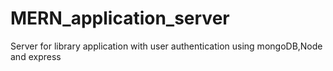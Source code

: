 # MERN_application_server
Server for library application with user authentication using mongoDB,Node and express

